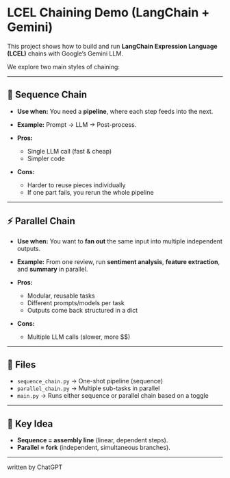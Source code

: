 # LCEL Chaining Demo (LangChain + Gemini)

This project shows how to build and run **LangChain Expression Language (LCEL)** chains with Google’s Gemini LLM.

We explore two main styles of chaining:

---

## 🚀 Sequence Chain

* **Use when:** You need a **pipeline**, where each step feeds into the next.
* **Example:** Prompt → LLM → Post-process.
* **Pros:**

  * Single LLM call (fast & cheap)
  * Simpler code
* **Cons:**

  * Harder to reuse pieces individually
  * If one part fails, you rerun the whole pipeline

---

## ⚡ Parallel Chain

* **Use when:** You want to **fan out** the same input into multiple independent outputs.
* **Example:** From one review, run **sentiment analysis**, **feature extraction**, and **summary** in parallel.
* **Pros:**

  * Modular, reusable tasks
  * Different prompts/models per task
  * Outputs come back structured in a dict
* **Cons:**

  * Multiple LLM calls (slower, more \$\$)

---

## 📂 Files

* `sequence_chain.py` → One-shot pipeline (sequence)
* `parallel_chain.py` → Multiple sub-tasks in parallel
* `main.py` → Runs either sequence or parallel chain based on a toggle

---

## 🔑 Key Idea

* **Sequence = assembly line** (linear, dependent steps).
* **Parallel = fork** (independent, simultaneous branches).

---

written by ChatGPT
